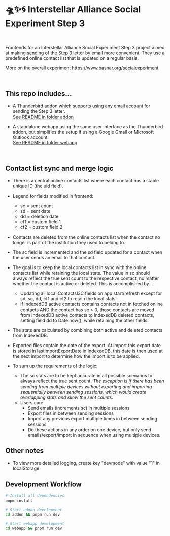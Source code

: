 # 🛸✨🌀 Interstellar Alliance Social Experiment Step 3

<br/>

Frontends for an Interstellar Alliance Social Experiment Step 3 project aimed at making sending of the Step 3 letter by email more convenient.
They use a predefined online contact list that is updated on a regular basis.

More on the overall experiment
https://www.bashar.org/socialexperiment

<br>

## This repo includes...

- A Thunderbird addon which supports using any email account for sending the Step 3 letter. \
  [See README in folder addon](addon/)

- A standalone webapp using the same user interface as the Thunderbird addon,
  but simplifies the setup if using a Google Gmail or Microsoft Outlook account. \
  [See README in folder webapp](webapp/)

<br>

## Contact list sync and merge logic

- There is a central online contacts list where each contact has a stable unique ID (the uid field).

- Legend for fields modified in frontend:
  - sc = sent count
  - sd = sent date
  - dd = deletion date
  - cf1 = custom field 1
  - cf2 = custom field 2
- Contacts are deleted from the online contacts list when the contact no longer is part of the institution they used to belong to.

- The sc field is incremented and the sd field updated for a contact when the user sends an email to that contact.

- The goal is to keep the local contacts list in sync with the online contacts list while retaining the local stats. The value in sc should always reflect the true sent count to the respective contact, no matter whether the contact is active or deleted. This is accomplished by...
  - Updating all local ContactsI3C fields on app start/refresh except for sd, sc, dd, cf1 and cf2 to retain the local stats.
  - If IndexedDB active contacts contains contacts not in fetched online contacts AND the contact has sc > 0, those contacts are moved from IndexedDB active contacts to IndexedDB deleted contacts, setting field dd to Date.now(), while retaining the other fields.

- The stats are calculated by combining both active and deleted contacts from IndexedDB.

- Exported files contain the date of the export. At import this export date is stored in lastImportExportDate in IndexedDB, this date is then used at the next import to determine how the import is to be applied.

- To sum up the requirements of the logic:
  - The sc stats are to be kept accurate in all possible scenarios to always reflect the true sent count. _The exception is if there has been sending from multiple devices without exporting and importing sequentially between sending sessions, which would create overlapping stats and skew the sent counts_.
  - Users can:
    - Send emails (increments sc) in multiple sessions
    - Export files in between sending sessions
    - Import any previous export multiple times in between sending sessions
    - Do these actions in any order on one device, but only send emails/export/import in sequence when using multiple devices.

## Other notes

- To view more detailed logging, create key "devmode" with value "1" in localStorage

## Development Workflow

```bash
# Install all dependencies
pnpm install

# Start addon development
cd addon && pnpm run dev

# Start webapp development
cd webapp && pnpm run dev
```
